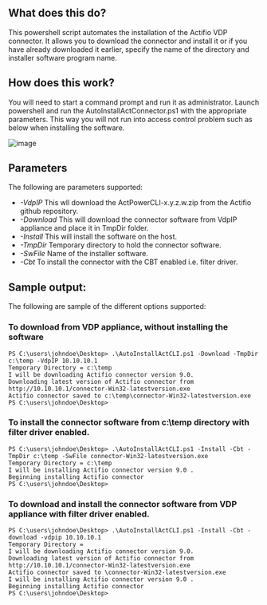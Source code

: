 ## What does this do?

This powershell script automates the installation of the Actifio VDP connector. It allows you to download the connector and install it or if you have already downloaded it earlier, specify the name of the directory and installer software program name.

## How does this work?

You will need to start a command prompt and run it as administrator. Launch powershell and run the AutoInstallActConnector.ps1 with the appropriate parameters. This way you will not run into access control problem such as below when installing the software.  
  
![image](https://user-images.githubusercontent.com/17056169/79042374-ad8f0480-7c3a-11ea-9532-af37d6fcddc5.png)
  
## Parameters

The following are parameters supported:  
* _-VdpIP_     This wll download the ActPowerCLI-x.y.z.w.zip from the Actifio github repository.    
* _-Download_  This will download the connector software from VdpIP appliance and place it in TmpDir folder.  
* _-Install_   This will install the software on the host.  
* _-TmpDir_    Temporary directory to hold the connector software.  
* _-SwFile_    Name of the installer software.  
* _-Cbt_       To install the connector with the CBT enabled i.e. filter driver.  
  
  
## Sample output:
The following are sample of the different options supported:

### To download from VDP appliance, without installing the software
```
PS C:\users\johndoe\Desktop> .\AutoInstallActCLI.ps1 -Download -TmpDir c:\temp -VdpIP 10.10.10.1
Temporary Directory = c:\temp
I will be downloading Actifio connector version 9.0.
Downloading latest version of Actifio connector from http://10.10.10.1/connector-Win32-latestversion.exe
Actifio connector saved to c:\temp\connector-Win32-latestversion.exe
PS C:\users\johndoe\Desktop>
```
  
### To install the connector software from c:\temp directory with filter driver enabled.  
```
PS C:\users\johndoe\Desktop> .\AutoInstallActCLI.ps1 -Install -Cbt -TmpDir c:\temp -SwFile connector-Win32-latestversion.exe
Temporary Directory = c:\temp
I will be installing Actifio connector version 9.0 .
Beginning installing Actifio connector
PS C:\users\johndoe\Desktop>
```

### To download and install the connector software from VDP appliance with filter driver enabled.  
```
PS C:\users\johndoe\Desktop> .\AutoInstallActCLI.ps1 -Install -Cbt -download -vdpip 10.10.10.1
Temporary Directory =
I will be downloading Actifio connector version 9.0.
Downloading latest version of Actifio connector from http://10.10.10.1/connector-Win32-latestversion.exe
Actifio connector saved to \connector-Win32-latestversion.exe
I will be installing Actifio connector version 9.0 .
Beginning installing Actifio connector
PS C:\users\johndoe\Desktop>
```
